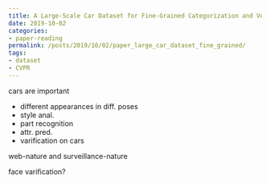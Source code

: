 ```yaml
---
title: A Large-Scale Car Dataset for Fine-Grained Categorization and Verification
date: 2019-10-02
categories:
- paper-reading
permalink: /posts/2019/10/02/paper_large_car_dataset_fine_grained/
tags:
- dataset
- CVPR
---
```




cars are important
- different appearances in diff. poses
- style anal.
- part recognition
- attr. pred.
- varification on cars

web-nature and surveillance-nature

face varification?
